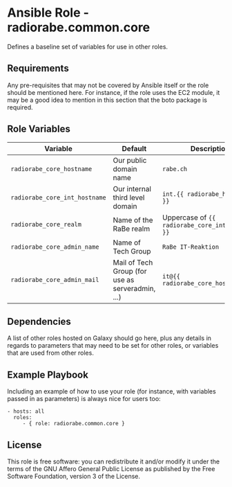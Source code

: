 # Ansible Role - radiorabe.common.core

Defines a baseline set of variables for use in other roles.

## Requirements

Any pre-requisites that may not be covered by Ansible itself or the role should be mentioned here. For instance, if the role uses the EC2 module, it may be a good idea to mention in this section that the boto package is required.

## Role Variables

| Variable | Default | Description |
| -------- | ------- | ----------- |
| `radiorabe_core_hostname` | Our public domain name | `rabe.ch` |
| `radiorabe_core_int_hostname` | Our internal third level domain | `int.{{ radiorabe_hostname }}` |
| `radiorabe_core_realm` | Name of the RaBe realm | Uppercase of `{{ radiorabe_core_int_hostname }}` |
| `radiorabe_core_admin_name` | Name of Tech Group | `RaBe IT-Reaktion` |
| `radiorabe_core_admin_mail` | Mail of Tech Group (for use as serveradmin, ...) | `it@{{ radiorabe_core_hostname }}` |

## Dependencies

A list of other roles hosted on Galaxy should go here, plus any details in regards to parameters that may need to be set for other roles, or variables that are used from other roles.

## Example Playbook

Including an example of how to use your role (for instance, with variables passed in as parameters) is always nice for users too:

    - hosts: all
      roles:
         - { role: radiorabe.common.core }

## License

This role is free software: you can redistribute it and/or modify it under the terms of the GNU Affero General Public License as published by the Free Software Foundation, version 3 of the License.
